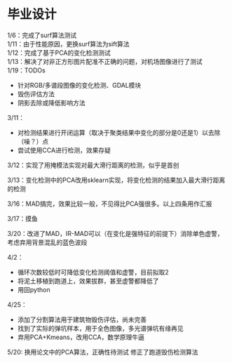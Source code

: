 # 毕业设计
1/6：完成了surf算法测试  
1/11：由于性能原因，更换surf算法为sift算法  
1/12：完成了基于PCA的变化检测测试  
1/13：解决了对非正方形图片配准不正确的问题，对机场图像进行了测试  
1/19：TODOs
* 针对RGB/多谱段图像的变化检测、GDAL模块
* 毁伤评估方法
* 阴影去除或降低影响方法

3/11：
* 对检测结果进行开闭运算（取决于聚类结果中变化的部分是0还是1）以去除（噪？）点
* 尝试使用CCA进行检测，效果存疑

3/12：实现了用掩模法实现对最大滑行距离的检测，似乎是首创

3/13：变化检测中的PCA改用sklearn实现，将变化检测的结果加入最大滑行距离的检测

3/16：MAD搞完，效果比较一般，不见得比PCA强很多。以上四条用作汇报

3/17：摸鱼

3/20：改进了MAD，IR-MAD可以（在变化是强特征的前提下）消除单色虚警，考虑弃用背景混乱的蓝色波段

4/2：
* 循环次数较低时可降低变化检测阈值和虚警，目前拟取2
* 将泥土移植到跑道上，效果拔群，甚至虚警都降低了
* 用回python

4/25：
* 添加了分割算法用于建筑物毁伤评估，尚未完善
* 找到了实际的弹坑样本，用于全色图像，多光谱弹坑有缘再见
* 弃用PCA+Kmeans，改用CCA，数学原理牛逼

5/20:
换用论文中的PCA算法，正确性待测试
修正了跑道毁伤检测算法